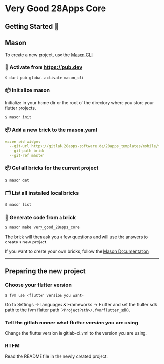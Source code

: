 # Very Good 28Apps Core

## Getting Started 🚀

## Mason
To create a new project, use the [Mason CLI][mason_link]

### 🎯 Activate from https://pub.dev
```sh
$ dart pub global activate mason_cli
```

### 📦 Initialize mason
Initialize in your home dir or the root of the directory where you store 
your flutter projects.
```sh   
$ mason init
```

### 📦 Add a new brick to the mason.yaml
```yaml
mason add widget
  --git-url https://gitlab.28apps-software.de/28apps_templates/mobile/flutter/very-good-28apps-core
  --git-path brick
  --git-ref master
```
### 📦 Get all bricks for the current project
```sh
$ mason get
```
### 🗂 List all installed local bricks
```sh
$ mason list
```
### 🚧 Generate code from a brick
```sh
$ mason make very_good_28apps_core
```
The brick will then ask you a few questions and will use the answers to 
create a new project.


If you want to create your own bricks, follow the [Mason Documentation][mason_create_link]

---

## Preparing the new project

### Choose your flutter version
```sh
$ fvm use <flutter version you want>
```

Go to Settings -> Languages & Frameworks -> Flutter and set the flutter 
sdk path to the fvm flutter path (`<ProjectPath>/.fvm/flutter_sdk`).

### Tell the gitlab runner what flutter version you are using

Change the flutter version in gitlab-ci.yml to the version you are using.

### RTFM
Read the README file in the newly created project.

[mason_link]: https://docs.brickhub.dev/
[mason_create_link]: https://docs.brickhub.dev/category/creating-bricks